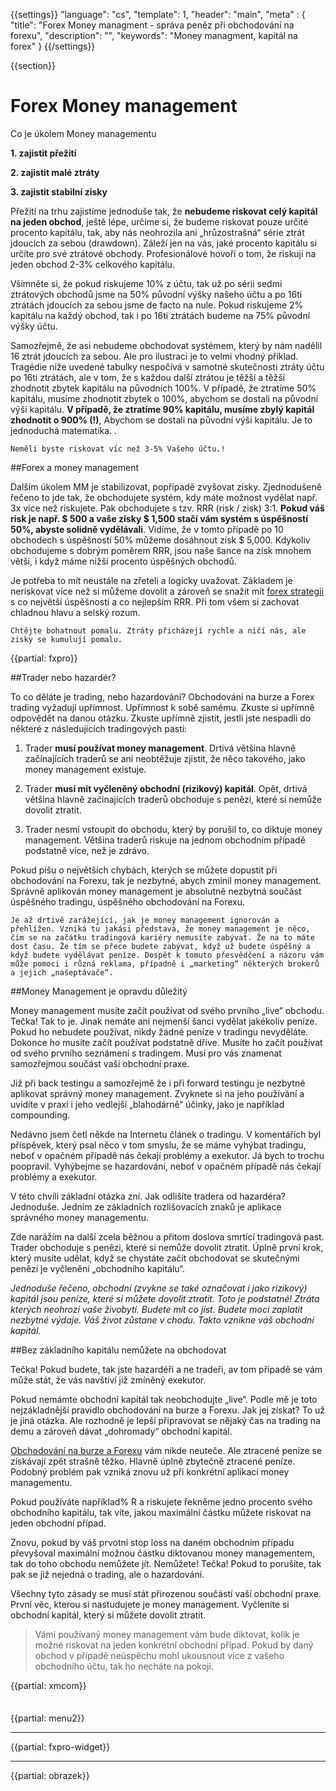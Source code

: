 {{settings}}
  "language": "cs",
  "template": 1,
  "header": "main",
  "meta" : {
    "title": "Forex Money managment - správa peněz při obchodování na forexu",
    "description": "",
    "keywords": "Money managment, kapitál na forex"
  }
{{/settings}}

<div class="row">
<div class="col-md-9" role="main" markdown="1">

{{section}}

# Forex Money management

Co je úkolem Money managementu

**1. zajistit přežití**

**2. zajistit malé ztráty**

**3. zajistit stabilní zisky**

Přežití na trhu zajistíme jednoduše tak, že **nebudeme riskovat celý kapitál na jeden obchod**, ještě lépe, určíme si, že budeme riskovat pouze určité procento kapitálu, tak, aby nás neohrozila ani „hrůzostrašná“ série ztrát jdoucích za sebou (drawdown). Záleží jen na vás, jaké procento kapitálu si určíte pro své ztrátové obchody. Profesionálové hovoří o tom, že riskují na jeden obchod 2-3% celkového kapitálu. 

Všimněte si, že pokud riskujeme 10% z účtu, tak už po sérii sedmi ztrátových obchodů jsme na 50% původní výšky našeho účtu a po 16ti ztrátách jdoucích za sebou jsme de facto na nule. Pokud riskujeme 2% kapitálu na každý obchod, tak i po 16ti ztrátách budeme na 75% původní výšky účtu. 

Samozřejmě, že asi nebudeme obchodovat systémem, který by nám nadělil 16 ztrát jdoucích za sebou. Ale pro ilustraci je to velmi vhodný příklad. Tragédie níže uvedené tabulky nespočívá v samotné skutečnosti ztráty účtu po 16ti ztrátách, ale v tom, že s každou další ztrátou je těžší a těžší zhodnotit zbytek kapitálu na původních 100%. V případě, že ztratíme 50% kapitálu, musíme zhodnotit zbytek o 100%, abychom se dostali na původní výši kapitálu. **V případě, že ztratíme 90% kapitálu, musíme zbylý kapitál zhodnotit o 900% (!)**, Abychom se dostali na původní výši kapitálu. Je to jednoduchá matematika. .

    Neměli byste riskovat víc než 3-5% Vašeho účtu.!

##Forex a money management

Dalším úkolem MM je stabilizovat, popřípadě zvyšovat zisky. Zjednodušeně řečeno to jde tak, že obchodujete systém, kdy máte možnost vydělat např. 3x více než riskujete. Pak obchodujete s tzv. RRR (risk / zisk) 3:1. **Pokud váš risk je např. $ 500 a vaše zisky $ 1,500 stačí vám systém s úspěšností 50%, abyste solidně vydělávali**. Vidíme, že v tomto případě po 10 obchodech s úspěšností 50% můžeme dosáhnout zisk $ 5,000. Kdykoliv obchodujeme s dobrým poměrem RRR, jsou naše šance na zisk mnohem větší, i když máme nižší procento úspěšných obchodů.

Je potřeba to mít neustále na zřeteli a logicky uvažovat. Základem je neriskovat více než si můžeme dovolit a zároveň se snažit mít [forex strategii](http://www.forexsrovnavac.cz/forex-strategie) s co největší úspěšností a co nejlepším RRR. Při tom všem si zachovat chladnou hlavu a selský rozum.

    Chtějte bohatnout pomalu. Ztráty přicházejí rychle a ničí nás, ale zisky se kumulují pomalu.

{{partial: fxpro}}


##Trader nebo hazardér?

To co děláte je trading, nebo hazardování? Obchodování na burze a Forex trading vyžadují upřímnost. Upřímnost k sobě samému. Zkuste si upřímně odpovědět na danou otázku. Zkuste upřímně zjistit, jestli jste nespadli do některé z následujících tradingových pastí:

  
1. Trader **musí používat money management**. Drtivá většina hlavně začínajících traderů se ani neobtěžuje zjistit, že něco takového, jako money management existuje.
  
2. Trader **musí mít vyčleněný obchodní (rizikový) kapitál**. Opět, drtivá většina hlavně začínajících traderů obchoduje s penězi, které si nemůže dovolit ztratit.
  
3. Trader nesmí vstoupit do obchodu, který by porušil to, co diktuje money management. Většina traderů riskuje na jednom obchodním případě podstatně více, než je zdrávo.

Pokud píšu o největších chybách, kterých se můžete dopustit při obchodování na Forexu, tak je nezbytné, abych zmínil money management. Správně aplikován money management je absolutně nezbytná součást úspěšného tradingu, úspěšného obchodování na Forexu.

    Je až drtivě zarážející, jak je money management ignorován a přehlížen. Vzniká tu jakási představa, že money management je něco, čím se na začátku tradingová kariéry nemusíte zabývat. Že na to máte dost času. Že tím se přece budete zabývat, když už budete úspěšný a když budete vydělávat peníze. Dospět k tomuto přesvědčení a názoru vám může pomoci i různá reklama, případně i „marketing“ některých brokerů a jejich „našeptávače“.



##Money Management je opravdu důležitý

Money management musíte začít používat od svého prvního „live“ obchodu. Tečka! Tak to je. Jinak nemáte ani nejmenší šanci vydělat jakékoliv peníze. Pokud ho nebudete používat, nikdy žádné peníze v tradingu nevyděláte. Dokonce ho musíte začít používat podstatně dříve. Musíte ho začít používat od svého prvního seznámení s tradingem. Musí pro vás znamenat samozřejmou součást vaší obchodní praxe.

Již při back testingu a samozřejmě že i při forward testingu je nezbytné aplikovat správný money management. Zvyknete si na jeho používání a uvidíte v praxi i jeho vedlejší „blahodárně“ účinky, jako je například compounding.

Nedávno jsem četl někde na Internetu článek o tradingu. V komentářích byl příspěvek, který psal něco v tom smyslu, že se máme vyhýbat tradingu, neboť v opačném případě nás čekají problémy a exekutor. Já bych to trochu poopravil. Vyhýbejme se hazardování, neboť v opačném případě nás čekají problémy a exekutor.

V této chvíli základní otázka zní. Jak odlišíte tradera od hazardéra? Jednoduše. Jedním ze základních rozlišovacích znaků je aplikace správného money managementu.

Zde narážím na další zcela běžnou a přitom doslova smrtící tradingová past. Trader obchoduje s penězi, které si nemůže dovolit ztratit. Úplně první krok, který musíte udělat, když se chystáte začít obchodovat se skutečnými penězi je vyčlenění „obchodního kapitálu“.

*Jednoduše řečeno, obchodní (zvykne se také označovat i jako rizikový) kapitál jsou peníze, které si můžete dovolit ztratit. Toto je podstatné! Ztráta kterých neohrozí vaše živobytí. Budete mít co jíst. Budete moci zaplatit nezbytné výdaje. Váš život zůstane v chodu. Takto vznikne váš obchodní kapitál.*


##Bez základního kapitálu nemůžete na obchodovat

Tečka! Pokud budete, tak jste hazardéři a ne tradeři, av tom případě se vám může stát, že vás navštíví již zmíněný exekutor.

Pokud nemámte obchodní kapitál tak neobchodujte „live“. Podle mě je toto nejzákladnější pravidlo obchodování na burze a Forexu. Jak jej získat? To už je jiná otázka. Ale rozhodně je lepší připravovat se nějaký čas na trading na demu a zároveň dávat „dohromady“ obchodní kapitál.

[Obchodování na burze a Forexu](http://www.forexsrovnavac.cz/forex-obchodovavani) vám nikde neuteče. Ale ztracené peníze se získávají zpět strašně těžko. Hlavně úplně zbytečně ztracené peníze. Podobný problém pak vzniká znovu už při konkrétní aplikaci money managementu.

Pokud používáte například% R a riskujete řekněme jedno procento svého obchodního kapitálu, tak víte, jakou maximální částku můžete riskovat na jeden obchodní případ.

Znovu, pokud by váš prvotní stop loss na daném obchodním případu převyšoval maximální možnou částku diktovanou money managementem, tak do toho obchodu nemůžete jít. Nemůžete! Tečka! Pokud to porušíte, tak pak se již nejedná o trading, ale o hazardování.

Všechny tyto zásady se musí stát přirozenou součástí vaší obchodní praxe. První věc, kterou si nastudujete je money management. Vyčleníte si obchodní kapitál, který si můžete dovolit ztratit.

>Vámi používaný money management vám bude diktovat, kolik je možné riskovat na jeden konkrétní obchodní případ. Pokud by daný obchod v případě neúspěchu mohl ukousnout více z vašeho obchodního účtu, tak ho necháte na pokoji.
    
{{partial: xmcom}}


</div>
<div class="col-md-3" markdown="1">
<div class="well" markdown="1" style="margin-top: 2.5em">

{{partial: menu2}}

</div>


- - -

{{partial: fxpro-widget}}

- - -

{{partial: obrazek}}

</div>
</div>
